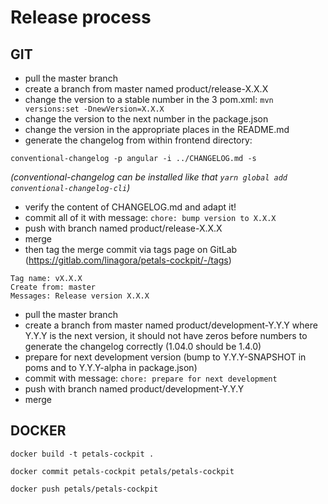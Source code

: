 # Release process

## GIT
- pull the master branch
- create a branch from master named product/release-X.X.X
- change the version to a stable number in the 3 pom.xml: `mvn versions:set -DnewVersion=X.X.X`
- change the version to the next number in the package.json
- change the version in the appropriate places in the README.md
- generate the changelog from within frontend directory:
```
conventional-changelog -p angular -i ../CHANGELOG.md -s
```
*(conventional-changelog can be installed like that `yarn global add conventional-changelog-cli`)*
- verify the content of CHANGELOG.md and adapt it!
- commit all of it with message: `chore: bump version to X.X.X`
- push with branch named product/release-X.X.X
- merge
- then tag the merge commit via tags page on GitLab (https://gitlab.com/linagora/petals-cockpit/-/tags)
```
Tag name: vX.X.X
Create from: master
Messages: Release version X.X.X
```
- pull the master branch
- create a branch from master named product/development-Y.Y.Y where Y.Y.Y is the next version, it should not have zeros before numbers to generate the changelog correctly (1.04.0 should be 1.4.0)
- prepare for next development version (bump to Y.Y.Y-SNAPSHOT in poms and to Y.Y.Y-alpha in package.json)
- commit with message: `chore: prepare for next development`
- push with branch named product/development-Y.Y.Y
- merge

## DOCKER
```
docker build -t petals-cockpit .

docker commit petals-cockpit petals/petals-cockpit

docker push petals/petals-cockpit
```
